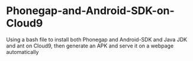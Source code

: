 # Phonegap-and-Android-SDK-on-Cloud9
Using a bash file to install both Phonegap and Android-SDK and Java JDK and ant on Cloud9, then generate an APK and serve it on a webpage automatically
